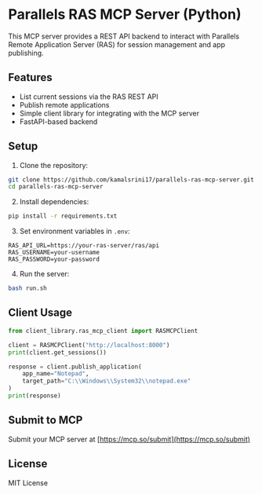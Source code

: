 # Parallels RAS MCP Server (Python)

This MCP server provides a REST API backend to interact with Parallels Remote Application Server (RAS) for session management and app publishing.

## Features
- List current sessions via the RAS REST API
- Publish remote applications
- Simple client library for integrating with the MCP server
- FastAPI-based backend

## Setup

1. Clone the repository:
```bash
git clone https://github.com/kamalsrini17/parallels-ras-mcp-server.git
cd parallels-ras-mcp-server
```

2. Install dependencies:
```bash
pip install -r requirements.txt
```

3. Set environment variables in `.env`:
```env
RAS_API_URL=https://your-ras-server/ras/api
RAS_USERNAME=your-username
RAS_PASSWORD=your-password
```

4. Run the server:
```bash
bash run.sh
```

## Client Usage
```python
from client_library.ras_mcp_client import RASMCPClient

client = RASMCPClient("http://localhost:8000")
print(client.get_sessions())

response = client.publish_application(
    app_name="Notepad",
    target_path="C:\\Windows\\System32\\notepad.exe"
)
print(response)
```

## Submit to MCP
Submit your MCP server at [https://mcp.so/submit](https://mcp.so/submit)

## License
MIT License
